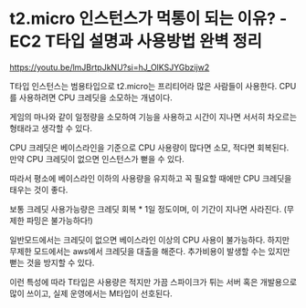 t2.micro 인스턴스가 먹통이 되는 이유? -EC2 T타입 설명과 사용방법 완벽 정리
=

https://youtu.be/lmJBrtpJkNU?si=hJ_OlKSJYGbzijw2

T타입 인스턴스는 범용타입으로 t2.micro는 프리티어라 많은 사람들이 사용한다.
CPU를 사용하려면 CPU 크레딧을 소모하는 개념이다.

게임의 마나와 같이 일정량을 소모하여 기능을 사용하고 시간이 지나면 서서히 차오르는 형태라고 생각할 수 있다.

CPU 크레딧은 베이스라인을 기준으로 CPU 사용량이 많다면 소모, 적다면 회복된다.
만약 CPU 크레딧이 없으면 인스턴스가 뻗을 수 있다.

따라서 평소에 베이스라인 이하의 사용량을 유지하고 꼭 필요할 때에만 CPU 크레딧을 태우는 것이 좋다.

보통 크레딧 사용가능량은 크레딧 회복 * 1일 정도이며, 이 기간이 지나면 사라진다.
(무제한 파밍은 불가능하다!)

일반모드에서는 크레딧이 없으면 베이스라인 이상의 CPU 사용이 불가능하다.
하지만 무제한 모드에서는 aws에서 크레딧을 대출을 해준다. 추가비용이 발생할 수는 있지만 뻗는 것을 방지할 수 있다.

이런 특성에 따라 T타입은 사용량은 적지만 가끔 스파이크가 튀는 서버 혹은 개발용으로 많이 쓰이고, 실제 운영에서는 M타입이 선호된다.
